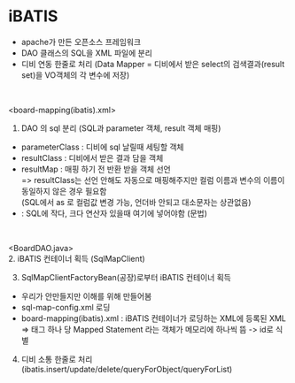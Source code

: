# iBATIS

- apache가 만든 오픈소스 프레임워크  
- DAO 클래스의 SQL을 XML 파일에 분리  
- 디비 연동 한줄로 처리 (Data Mapper  =  디비에서 받은 select의 검색결과(result set)을 VO객체의 각 변수에 저장)

<br>

<board-mapping(ibatis).xml>  
1. DAO 의 sql 분리 (SQL과 parameter 객체, result 객체 매핑)  
- parameterClass : 디비에 sql 날릴때 세팅할 객체  
- resultClass : 디비에서 받은 결과 담을 객체 
- resultMap : 매핑 하기 전 반환 받을 객체 선언  
=> resultClass는 선언 안해도 자동으로 매핑해주지만 컬럼 이름과 변수의 이름이 동일하지 않은 경우 필요함  
(SQL에서 as 로 컬럼값 변경 가능, 언더바 안되고 대소문자는 상관없음)  
- <![CDATA[]]>  :  SQL에 작다, 크다 연산자 있을때 여기에 넣어야함 (문법)  

<br>

<BoardDAO.java>  
2. iBATIS 컨테이너 획득 (SqlMapClient)  

3. SqlMapClientFactoryBean(공장)로부터 iBATIS 컨테이너 획득  
- 우리가 안만들지만 이해를 위해 만들어봄  
- sql-map-config.xml 로딩  
- board-mapping(ibatis).xml  : iBATIS 컨테이너가 로딩하는 XML에 등록된 XML  
 =>  태그 하나 당 Mapped Statement 라는 객체가 메모리에 하나씩 뜸 -> id로 식별  

4. 디비 소통 한줄로 처리 (ibatis.insert/update/delete/queryForObject/queryForList)
